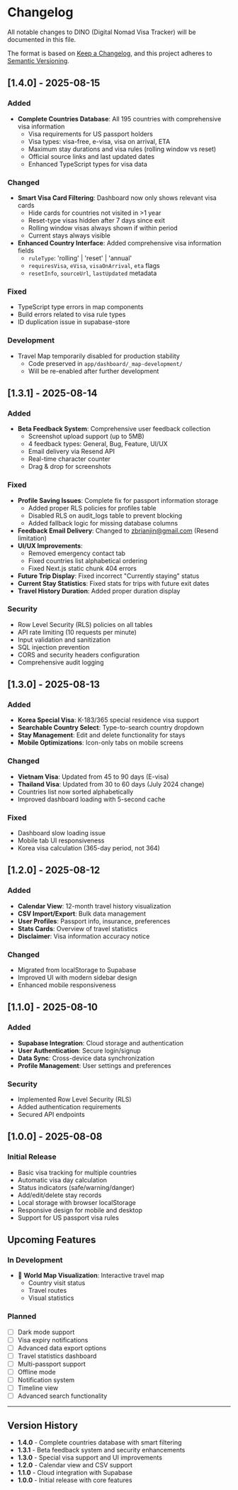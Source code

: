 # Changelog

All notable changes to DINO (Digital Nomad Visa Tracker) will be documented in this file.

The format is based on [Keep a Changelog](https://keepachangelog.com/en/1.0.0/),
and this project adheres to [Semantic Versioning](https://semver.org/spec/v2.0.0.html).

## [1.4.0] - 2025-08-15

### Added
- **Complete Countries Database**: All 195 countries with comprehensive visa information
  - Visa requirements for US passport holders
  - Visa types: visa-free, e-visa, visa on arrival, ETA
  - Maximum stay durations and visa rules (rolling window vs reset)
  - Official source links and last updated dates
  - Enhanced TypeScript types for visa data

### Changed
- **Smart Visa Card Filtering**: Dashboard now only shows relevant visa cards
  - Hide cards for countries not visited in >1 year
  - Reset-type visas hidden after 7 days since exit
  - Rolling window visas always shown if within period
  - Current stays always visible
- **Enhanced Country Interface**: Added comprehensive visa information fields
  - `ruleType`: 'rolling' | 'reset' | 'annual'
  - `requiresVisa`, `eVisa`, `visaOnArrival`, `eta` flags
  - `resetInfo`, `sourceUrl`, `lastUpdated` metadata

### Fixed
- TypeScript type errors in map components
- Build errors related to visa rule types
- ID duplication issue in supabase-store

### Development
- Travel Map temporarily disabled for production stability
  - Code preserved in `app/dashboard/_map-development/`
  - Will be re-enabled after further development

## [1.3.1] - 2025-08-14

### Added
- **Beta Feedback System**: Comprehensive user feedback collection
  - Screenshot upload support (up to 5MB)
  - 4 feedback types: General, Bug, Feature, UI/UX
  - Email delivery via Resend API
  - Real-time character counter
  - Drag & drop for screenshots

### Fixed
- **Profile Saving Issues**: Complete fix for passport information storage
  - Added proper RLS policies for profiles table
  - Disabled RLS on audit_logs table to prevent blocking
  - Added fallback logic for missing database columns
- **Feedback Email Delivery**: Changed to zbrianjin@gmail.com (Resend limitation)
- **UI/UX Improvements**:
  - Removed emergency contact tab
  - Fixed countries list alphabetical ordering
  - Fixed Next.js static chunk 404 errors
- **Future Trip Display**: Fixed incorrect "Currently staying" status
- **Current Stay Statistics**: Fixed stats for trips with future exit dates
- **Travel History Duration**: Added proper duration display

### Security
- Row Level Security (RLS) policies on all tables
- API rate limiting (10 requests per minute)
- Input validation and sanitization
- SQL injection prevention
- CORS and security headers configuration
- Comprehensive audit logging

## [1.3.0] - 2025-08-13

### Added
- **Korea Special Visa**: K-183/365 special residence visa support
- **Searchable Country Select**: Type-to-search country dropdown
- **Stay Management**: Edit and delete functionality for stays
- **Mobile Optimizations**: Icon-only tabs on mobile screens

### Changed
- **Vietnam Visa**: Updated from 45 to 90 days (E-visa)
- **Thailand Visa**: Updated from 30 to 60 days (July 2024 change)
- Countries list now sorted alphabetically
- Improved dashboard loading with 5-second cache

### Fixed
- Dashboard slow loading issue
- Mobile tab UI responsiveness
- Korea visa calculation (365-day period, not 364)

## [1.2.0] - 2025-08-12

### Added
- **Calendar View**: 12-month travel history visualization
- **CSV Import/Export**: Bulk data management
- **User Profiles**: Passport info, insurance, preferences
- **Stats Cards**: Overview of travel statistics
- **Disclaimer**: Visa information accuracy notice

### Changed
- Migrated from localStorage to Supabase
- Improved UI with modern sidebar design
- Enhanced mobile responsiveness

## [1.1.0] - 2025-08-10

### Added
- **Supabase Integration**: Cloud storage and authentication
- **User Authentication**: Secure login/signup
- **Data Sync**: Cross-device data synchronization
- **Profile Management**: User settings and preferences

### Security
- Implemented Row Level Security (RLS)
- Added authentication requirements
- Secured API endpoints

## [1.0.0] - 2025-08-08

### Initial Release
- Basic visa tracking for multiple countries
- Automatic visa day calculation
- Status indicators (safe/warning/danger)
- Add/edit/delete stay records
- Local storage with browser localStorage
- Responsive design for mobile and desktop
- Support for US passport visa rules

## Upcoming Features

### In Development
- 🚧 **World Map Visualization**: Interactive travel map
  - Country visit status
  - Travel routes
  - Visual statistics

### Planned
- [ ] Dark mode support
- [ ] Visa expiry notifications
- [ ] Advanced data export options
- [ ] Travel statistics dashboard
- [ ] Multi-passport support
- [ ] Offline mode
- [ ] Notification system
- [ ] Timeline view
- [ ] Advanced search functionality

---

## Version History

- **1.4.0** - Complete countries database with smart filtering
- **1.3.1** - Beta feedback system and security enhancements
- **1.3.0** - Special visa support and UI improvements
- **1.2.0** - Calendar view and CSV support
- **1.1.0** - Cloud integration with Supabase
- **1.0.0** - Initial release with core features